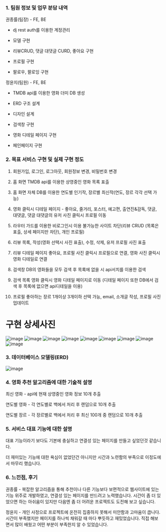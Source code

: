 ### 1. 팀원 정보 및 업무 분담 내역

권종률(팀장) - FE, BE

- dj rest auth를 이용한 계정관리

- 모델 구현

- 리뷰CRUD, 댓글 대댓글 CURD, 좋아요 구현

- 프로필 구현

- 팔로우, 팔로잉 구현

정윤지(팀원) - FE, BE

- TMDB api를 이용한 영화 더미 DB 생성

- ERD 구조 설계

- 디자인 설계

- 검색창 구현

- 영화 디테일 페이지 구현

- 페인페이지 구현

### 2.  목표 서비스 구현 및 실제 구현 정도

1. 회원가입, 로그인, 로그아웃,  회원정보 변경, 비밀번호 변경

2. 홈 화면 TMDB api를 이용한 상영중인 영화 목록 표출

3. 홈 화면 자체 DB를 이용한 연도별 인기작, 장르별 최신작(연도, 장르 각각 선택 가능)

4. 영화 클릭시 디테일 페이지 - 좋아요, 줄거리, 포스터, 예고편, 출연진&감독, 댓글, 대댓글, 댓글 대댓글의 유저 사진 클릭시 프로필 이동

5. 라우터 가드를 이용한 비로그인시 이용 불가능한 사이트 차단(리뷰 CRUD (목록은 표출, 상세 페이지만 차단), 개인 프로필)

6. 리뷰 목록, 작성(영화 선택시 사진 표출), 수정, 삭제, 유저 프로필 사진 표출

7. 리뷰 디테일 페이지 좋아요, 프로필 사진 클릭시 프로필으로 연결, 영화 사진 클릭시 영화 디테일로 연결

8. 검색창 DB의 영화들을 모두 검색 후 목록에 없을 시 api서치를 이용한 검색

9. 검색 목록 영화 클릭시 영화 디테일 페이지로 이동 (디테일 페이지 또한 DB에서 검색 후 목록에 없으면 api디테일을 이용)

10. 프로필 좋아하는 장르 1개이상 3개이하 선택 가능, email, 소개글 작성, 프로필 사진 업데이트

# 구현 상세사진

![image](https://github.com/KwonJongryul/moviePjt/assets/122791001/b4a851f0-2ac5-4fe6-8e54-8ca0ccb7cd9d)
![image](https://github.com/KwonJongryul/moviePjt/assets/122791001/acf122fd-f757-4e1f-b2af-265a3914aa49)
![image](https://github.com/KwonJongryul/moviePjt/assets/122791001/29e0ec94-9311-48ed-bf5c-663ae6cfa4da)
![image](https://github.com/KwonJongryul/moviePjt/assets/122791001/b5fce85e-af45-4246-88cd-4f63d919f95c)
![image](https://github.com/KwonJongryul/moviePjt/assets/122791001/c65a308a-9eb4-4c96-b73e-e93327bcffbd)
![image](https://github.com/KwonJongryul/moviePjt/assets/122791001/c3995145-da4d-4934-883a-2eaf273faddc)
![image](https://github.com/KwonJongryul/moviePjt/assets/122791001/47464756-786f-4aa2-96ef-6d1247d5fe57)
![image](https://github.com/KwonJongryul/moviePjt/assets/122791001/65e5de87-13f4-4b83-acc3-dadb73161d3d)
![image](https://github.com/KwonJongryul/moviePjt/assets/122791001/a15179bf-114e-45ea-b426-90cba515e9b7)


### 3. 데이터베이스 모델링(ERD)



![image](https://github.com/KwonJongryul/moviePjt/assets/122791001/ed934a3c-a2ce-45f3-a23a-878d357c7e39)






### 4. 영화 추천 알고리즘에 대한 기술적 설명

최신 영화 - api에 현재 상영중인 영화 정보 10개 추출

연도별 영화 - 각 연도별로 백에서 처리 후 랜덤으로 10개 추출

연도별 장르 - 각 장르별로 백에서 처리 후 최신 100개 중 랜덤으로 10개 추출

### 5. 서비스 대표 기능에 대한 설명

대표 기능이라기 보다도 기본에 충실하고 연결성 있는 페이지를 만들고 싶었던것 같습니다.

더 재미있는 기능에 대한 욕심이 없었던건 아니지만 시간과 노련함의 부족으로 이정도에서 마무리 했습니다.

### 6. 느낀점, 후기

권종률 - 복잡한 알고리즘을 통해 추천이나 다른 기능보다 보편적으로 웹사이트에 있는 기능 위주로 개발하였고, 연결성 있는 페이지를 만드려고 노력했습니다. 시간이 좀 더 있었으면 하는 아쉬움이 있지만 다음엔 좀 더 어려운 프로젝트도 도전해 보고 싶습니다.

정윤지 - 개인 사정으로 프로젝트에 온전히 집중하지 못해서 미안함과 고마움이 큽니다. 시간이 부족했지만 페이지를 하나씩 채워갈 때 마다 뿌듯하고 재밌었습니다. 직접 해보면서 많이 배웠고 어떤 부분이 부족한지 알 수 있었습니다.
